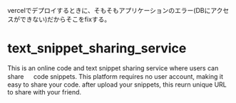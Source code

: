 vercelでデプロイするときに、そもそもアプリケーションのエラー(DBにアクセスができない)だからそこをfixする。
# text_snippet_sharing_service

This is an online code and text snippet sharing service where users can share 　 code snippets. This platform requires no user account, making it easy to share your code.
after upload your snippets, this reurn unique URL to share with your friend.
